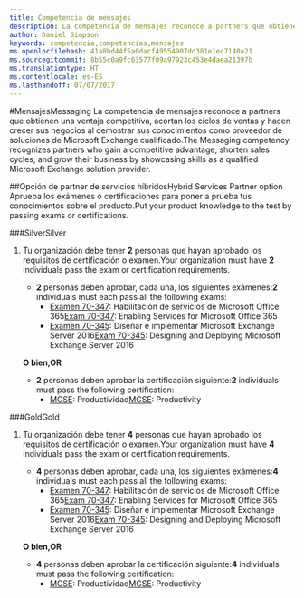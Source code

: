 ```yaml
---
title: Competencia de mensajes
description: La competencia de mensajes reconoce a partners que obtienen una ventaja competitiva, acortan los ciclos de ventas y hacen crecer sus negocios al demostrar sus conocimientos como proveedor de soluciones de Microsoft Exchange cualificado.
author: Daniel Simpson
keywords: competencia,competencias,mensajes
ms.openlocfilehash: 41a8bd44f5a0dacf49554907dd381e1ec7140a21
ms.sourcegitcommit: 8b55c0a9fc63577f09a97923c453e4daea21397b
ms.translationtype: HT
ms.contentlocale: es-ES
ms.lasthandoff: 07/07/2017
---
```

#<a name="messaging"></a><span data-ttu-id="4fd22-104">Mensajes</span><span class="sxs-lookup"><span data-stu-id="4fd22-104">Messaging</span></span>
<span data-ttu-id="4fd22-105">La competencia de mensajes reconoce a partners que obtienen una ventaja competitiva, acortan los ciclos de ventas y hacen crecer sus negocios al demostrar sus conocimientos como proveedor de soluciones de Microsoft Exchange cualificado.</span><span class="sxs-lookup"><span data-stu-id="4fd22-105">The Messaging competency recognizes partners who gain a competitive advantage, shorten sales cycles, and grow their business by showcasing skills as a qualified Microsoft Exchange solution provider.</span></span>

##<a name="hybrid-services-partner-option"></a><span data-ttu-id="4fd22-106">Opción de partner de servicios híbridos</span><span class="sxs-lookup"><span data-stu-id="4fd22-106">Hybrid Services Partner option</span></span>
<span data-ttu-id="4fd22-107">Aprueba los exámenes o certificaciones para poner a prueba tus conocimientos sobre el producto.</span><span class="sxs-lookup"><span data-stu-id="4fd22-107">Put your product knowledge to the test by passing exams or certifications.</span></span>

###<a name="silver"></a><span data-ttu-id="4fd22-108">Silver</span><span class="sxs-lookup"><span data-stu-id="4fd22-108">Silver</span></span>
1. <span data-ttu-id="4fd22-109">Tu organización debe tener **2** personas que hayan aprobado los requisitos de certificación o examen.</span><span class="sxs-lookup"><span data-stu-id="4fd22-109">Your organization must have **2** individuals pass the exam or certification requirements.</span></span>
    
    - <span data-ttu-id="4fd22-110">**2** personas deben aprobar, cada una, los siguientes exámenes:</span><span class="sxs-lookup"><span data-stu-id="4fd22-110">**2** individuals must each pass all the following exams:</span></span>
        - <span data-ttu-id="4fd22-111">[Examen 70-347](https://www.microsoft.com/en-us/learning/exam-70-347.aspx): Habilitación de servicios de Microsoft Office 365</span><span class="sxs-lookup"><span data-stu-id="4fd22-111">[Exam 70-347](https://www.microsoft.com/en-us/learning/exam-70-347.aspx): Enabling Services for Microsoft Office 365</span></span>
        - <span data-ttu-id="4fd22-112">[Examen 70-345](https://www.microsoft.com/en-us/learning/exam-70-345.aspx): Diseñar e implementar Microsoft Exchange Server 2016</span><span class="sxs-lookup"><span data-stu-id="4fd22-112">[Exam 70-345](https://www.microsoft.com/en-us/learning/exam-70-345.aspx): Designing and Deploying Microsoft Exchange Server 2016</span></span>

    **<span data-ttu-id="4fd22-113">O bien,</span><span class="sxs-lookup"><span data-stu-id="4fd22-113">OR</span></span>**

     - <span data-ttu-id="4fd22-114">**2** personas deben aprobar la certificación siguiente:</span><span class="sxs-lookup"><span data-stu-id="4fd22-114">**2** individuals must pass the following certification:</span></span>
        - <span data-ttu-id="4fd22-115">[MCSE](https://www.microsoft.com/en-us/learning/mcse-productivity-certification.aspx): Productividad</span><span class="sxs-lookup"><span data-stu-id="4fd22-115">[MCSE](https://www.microsoft.com/en-us/learning/mcse-productivity-certification.aspx): Productivity</span></span>

###<a name="gold"></a><span data-ttu-id="4fd22-116">Gold</span><span class="sxs-lookup"><span data-stu-id="4fd22-116">Gold</span></span>
1. <span data-ttu-id="4fd22-117">Tu organización debe tener **4** personas que hayan aprobado los requisitos de certificación o examen.</span><span class="sxs-lookup"><span data-stu-id="4fd22-117">Your organization must have **4** individuals pass the exam or certification requirements.</span></span>

    - <span data-ttu-id="4fd22-118">**4** personas deben aprobar, cada una, los siguientes exámenes:</span><span class="sxs-lookup"><span data-stu-id="4fd22-118">**4** individuals must each pass all the following exams:</span></span>
        - <span data-ttu-id="4fd22-119">[Examen 70-347](https://www.microsoft.com/en-us/learning/exam-70-347.aspx): Habilitación de servicios de Microsoft Office 365</span><span class="sxs-lookup"><span data-stu-id="4fd22-119">[Exam 70-347](https://www.microsoft.com/en-us/learning/exam-70-347.aspx): Enabling Services for Microsoft Office 365</span></span>
        - <span data-ttu-id="4fd22-120">[Examen 70-345](https://www.microsoft.com/en-us/learning/exam-70-345.aspx): Diseñar e implementar Microsoft Exchange Server 2016</span><span class="sxs-lookup"><span data-stu-id="4fd22-120">[Exam 70-345](https://www.microsoft.com/en-us/learning/exam-70-345.aspx): Designing and Deploying Microsoft Exchange Server 2016</span></span>

    **<span data-ttu-id="4fd22-121">O bien,</span><span class="sxs-lookup"><span data-stu-id="4fd22-121">OR</span></span>**

    - <span data-ttu-id="4fd22-122">**4** personas deben aprobar la certificación siguiente:</span><span class="sxs-lookup"><span data-stu-id="4fd22-122">**4** individuals must pass the following certification:</span></span>
        - <span data-ttu-id="4fd22-123">[MCSE](https://www.microsoft.com/en-us/learning/mcse-productivity-certification.aspx): Productividad</span><span class="sxs-lookup"><span data-stu-id="4fd22-123">[MCSE](https://www.microsoft.com/en-us/learning/mcse-productivity-certification.aspx): Productivity</span></span>



